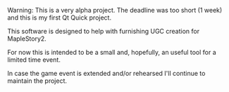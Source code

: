 Warning:
This is a very alpha project.
The deadline was too short (1 week) and this is my first Qt Quick project.

This software is designed to help with furnishing UGC creation for MapleStory2.

For now this is intended to be a small and, hopefully, an useful tool for a limited time event.

In case the game event is extended and/or rehearsed I'll continue to maintain the project.
